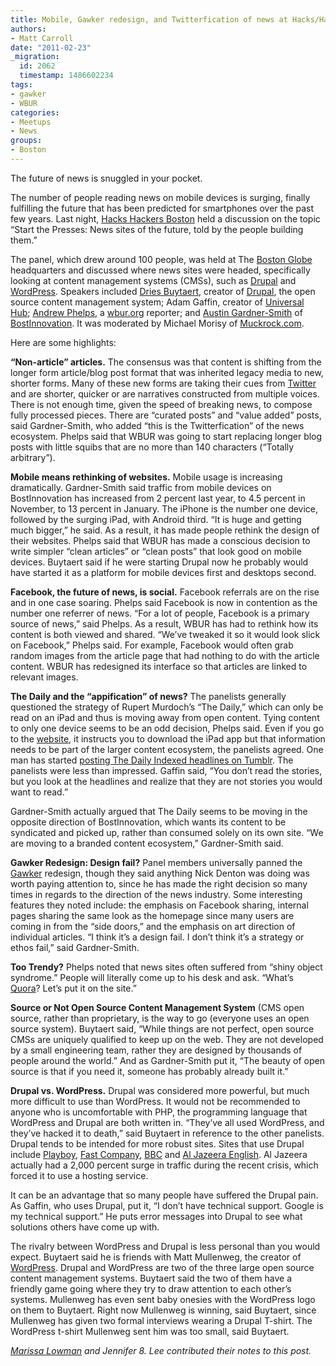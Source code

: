 ```yaml
---
title: Mobile, Gawker redesign, and Twitterfication of news at Hacks/Hackers Boston
authors:
- Matt Carroll
date: "2011-02-23"
_migration:
  id: 2062
  timestamp: 1486602234
tags:
- gawker
- WBUR
categories:
- Meetups
- News
groups:
- Boston
---
```


The future of news is snuggled in your pocket.

The number of people reading news on mobile devices is surging, finally fulfilling the future that has been predicted for smartphones over the past few years. Last night, [Hacks Hackers Boston][1] held a discussion on the topic “Start the Presses: News sites of the future, told by the people building them.”

The panel, which drew around 100 people, was held at The [Boston Globe][2] headquarters and discussed where news sites were headed, specifically looking at content management systems (CMSs), such as [Drupal][3] and [WordPress][4]. Speakers included [Dries Buytaert][5], creator of [Drupal][6], the open source content management system; Adam Gaffin, creator of [Universal Hub][7]; [Andrew Phelps][8], a [wbur.org][9] reporter; and [Austin Gardner-Smith][10] of [BostInnovation][11]. It was moderated by Michael Morisy of [Muckrock.com][12].

Here are some highlights:

**&#8220;Non-article&#8221; articles.** The consensus was that content is shifting from the longer form article/blog post format that was inherited legacy media to new, shorter forms. Many of these new forms are taking their cues from [Twitter][13] and are shorter, quicker or are narratives constructed from multiple voices. There is not enough time, given the speed of breaking news, to compose fully processed pieces. There are &#8220;curated posts&#8221; and &#8220;value added&#8221; posts, said Gardner-Smith, who added &#8220;this is the Twitterfication&#8221; of the news ecosystem. Phelps said that WBUR was going to start replacing longer blog posts with little squibs that are no more than 140 characters (&#8220;Totally arbitrary&#8221;).

**Mobile means rethinking of websites.** Mobile usage is increasing dramatically. Gardner-Smith said traffic from mobile devices on BostInnovation has increased from 2 percent last year, to 4.5 percent in November, to 13 percent in January. The iPhone is the number one device, followed by the surging iPad, with Android third. “It is huge and getting much bigger,” he said. As a result, it has made people rethink the design of their websites. Phelps said that WBUR has made a conscious decision to write simpler &#8220;clean articles&#8221; or &#8220;clean posts&#8221; that look good on mobile devices. Buytaert said if he were starting Drupal now he probably would have started it as a platform for mobile devices first and desktops second.

**Facebook, the future of news, is social.** Facebook referrals are on the rise and in one case soaring. Phelps said Facebook is now in contention as the number one referrer of news. &#8220;For a lot of people, Facebook is a primary source of news,&#8221; said Phelps. As a result, WBUR has had to rethink how its content is both viewed and shared. &#8220;We&#8217;ve tweaked it so it would look slick on Facebook,&#8221; Phelps said. For example, Facebook would often grab random images from the article page that had nothing to do with the article content. WBUR has redesigned its interface so that articles are linked to relevant images.

**The Daily and the &#8220;appification&#8221; of news?** The panelists generally questioned the strategy of Rupert Murdoch’s “The Daily,” which can only be read on an iPad and thus is moving away from open content. Tying content to only one device seems to be an odd decision, Phelps said. Even if you go to the [website][14], it instructs you to download the iPad app but that information needs to be part of the larger content ecosystem, the panelists agreed. One man has started [posting The Daily Indexed headlines on Tumblr][15]. The panelists were less than impressed. Gaffin said, &#8220;You don&#8217;t read the stories, but you look at the headlines and realize that they are not stories you would want to read.&#8221;

Gardner-Smith actually argued that The Daily seems to be moving in the opposite direction of BostInnovation, which wants its content to be syndicated and picked up, rather than consumed solely on its own site. &#8220;We are moving to a branded content ecosystem,&#8221; Gardner-Smith said.

**Gawker Redesign: Design fail?** Panel members universally panned the [Gawker][16] redesign, though they said anything Nick Denton was doing was worth paying attention to, since he has made the right decision so many times in regards to the direction of the news industry. Some interesting features they noted include: the emphasis on Facebook sharing, internal pages sharing the same look as the homepage since many users are coming in from the &#8220;side doors,&#8221; and the emphasis on art direction of individual articles. &#8220;I think it&#8217;s a design fail. I don&#8217;t think it&#8217;s a strategy or ethos fail,&#8221; said Gardner-Smith.

**Too Trendy?** Phelps noted that news sites often suffered from &#8220;shiny object syndrome.&#8221; People will literally come up to his desk and ask. &#8220;What&#8217;s [Quora][17]? Let&#8217;s put it on the site.&#8221;

**Source or Not Open Source Content Management System** (CMS open source, rather than proprietary, is the way to go (everyone uses an open source system). Buytaert said, &#8220;While things are not perfect, open source CMSs are uniquely qualified to keep up on the web. They are not developed by a small engineering team, rather they are designed by thousands of people around the world.&#8221; And as Gardner-Smith put it, &#8220;The beauty of open source is that if you need it, someone has probably already built it.&#8221;

**Drupal vs. WordPress.** Drupal was considered more powerful, but much more difficult to use than WordPress. It would not be recommended to anyone who is uncomfortable with PHP, the programming language that WordPress and Drupal are both written in. &#8220;They&#8217;ve all used WordPress, and they&#8217;ve hacked it to death,&#8221; said Buytaert in reference to the other panelists. Drupal tends to be intended for more robust sites. Sites that use Drupal include [Playboy][18], [Fast Company][19], [BBC][20] and [Al Jazeera English][21]. Al Jazeera actually had a 2,000 percent surge in traffic during the recent crisis, which forced it to use a hosting service.

It can be an advantage that so many people have suffered the Drupal pain. As Gaffin, who uses Drupal, put it, &#8220;I don&#8217;t have technical support. Google is my technical support.&#8221; He puts error messages into Drupal to see what solutions others have come up with.

The rivalry between WordPress and Drupal is less personal than you would expect. Buytaert said he is friends with Matt Mullenweg, the creator of [WordPress][22]. Drupal and WordPress are two of the three large open source content management systems. Buytaert said the two of them have a friendly game going where they try to draw attention to each other’s systems. Mullenweg has even sent baby onesies with the WordPress logo on them to Buytaert. Right now Mullenweg is winning, said Buytaert, since Mullenweg has given two formal interviews wearing a Drupal T-shirt. The WordPress t-shirt Mullenweg sent him was too small, said Buytaert.

[_Marissa Lowman_][23] _and Jennifer 8. Lee contributed their notes to this post._

 [1]: http://meetupbos.hackshackers.com/
 [2]: http://boston.com
 [3]: http://drupal.org/
 [4]: http://wordpress.org/
 [5]: http://www.twitter.com/dries
 [6]: http://drupal.org
 [7]: http://universalhub.com
 [8]: http://http://twitter.com/#!/andrewphelps
 [9]: http://wbur.org
 [10]: http://twitter.com/#!/gardnersmitha
 [11]: http://BostInnovation.com
 [12]: http://www.muckrock.com/
 [13]: http://twitter.com
 [14]: http://www.thedaily.com/
 [15]: http://thedailyindexed.tumblr.com/
 [16]: http://gawker.com
 [17]: http://quora.com
 [18]: http://playboy.com
 [19]: http://fastcompany.com
 [20]: http://bbc.com
 [21]: http://english.aljazeera.net/
 [22]: http://wordpress.org
 [23]: http://twitter.com/#!/marissalowman